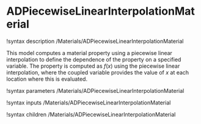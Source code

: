 # ADPiecewiseLinearInterpolationMaterial

!syntax description /Materials/ADPiecewiseLinearInterpolationMaterial<RESIDUAL>

This model computes a material property using a piecewise linear interpolation to define the dependence of the property on a specified variable.  The property is computed as $f(x)$ using the piecewise linear interpolation, where the coupled variable provides the value of $x$ at each location where this is evaluated.

!syntax parameters /Materials/ADPiecewiseLinearInterpolationMaterial<RESIDUAL>

!syntax inputs /Materials/ADPiecewiseLinearInterpolationMaterial<RESIDUAL>

!syntax children /Materials/ADPiecewiseLinearInterpolationMaterial<RESIDUAL>
